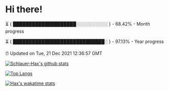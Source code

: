 # Hi there!

⏳ { ████████████████████░░░░░░░░░░ } - 68.42% - Month progress

⏳ { █████████████████████████████░ } - 97.13% - Year progress

⏰ Updated on Tue, 21 Dec 2021 12:36:57 GMT


[![Schlauer-Hax's github stats](https://github-readme-stats.vercel.app/api?username=Schlauer-Hax&show_icons=true&theme=dark&count_private=true)](https://github.com/Schlauer-Hax)


[![Top Langs](https://github-readme-stats.vercel.app/api/top-langs/?username=Schlauer-Hax&layout=compact&theme=dark)](https://github.com/Schlauer-Hax?tab=repositories)


[![Hax's wakatime stats](https://github-readme-stats.vercel.app/api/wakatime?username=Hax&theme=dark)](https://wakatime.com/@Hax)

